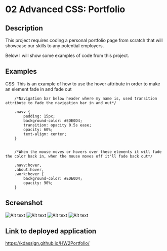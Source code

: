 # 02 Advanced CSS: Portfolio

## Description

This project requires coding a personal portfolio page from scratch that will showcase our skills to any potential employers.

Below I will show some examples of code from this project.

## Examples

CSS:
This is an example of how to use the hover attribute in order to make an element fade in and fade out

        /*Navigation bar below header where my name is, used transition attribute to fade the navigation bar in and out*/

        .navv {
            padding: 15px;
            background-color: #EDE0D4;
            transition: opacity 0.5s ease;
            opacity: 60%;
            text-align: center;
        }


        /*When the mouse moves or hovers over these elements it will fade the color back in, when the mouse moves off it'll fade back out*/

        .navv:hover,
        .about:hover,
        .work:hover {
            background-color: #EDE0D4;
            opacity: 90%;
        }
## Screenshot
![Alt text](https://i.imgur.com/pEHUFZU.png "Screenshot 1")
![Alt text](https://i.imgur.com/g1mPER2.png "Screenshot 2")
![Alt text](https://i.imgur.com/CUfawnV.png "Screenshot 3")
![Alt text](https://i.imgur.com/jqgyf00.png "Screenshot 4")

## Link to deployed application

https://kdassign.github.io/HW2Portfolio/